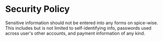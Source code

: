 # Security Policy

Sensitive information should not be entered into any forms on spice-wise. 
This includes but is not limited to self-identifying info, passwords used
across user's other accounts, and payment information of any kind.
